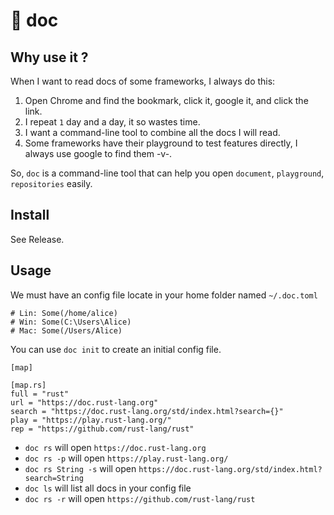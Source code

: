 # 🌈 doc

## Why use it ?

When I want to read docs of some frameworks, I always do this:

1. Open Chrome and find the bookmark, click it, google it, and click the link.
2. I repeat `1` day and a day, it so wastes time.
3. I want a command-line tool to combine all the docs I will read.
4. Some frameworks have their playground to test features directly, I always use google to find them -v-.

So, `doc` is a command-line tool that can help you open `document`, `playground`, `repositories` easily.

## Install

See Release.

## Usage

We must have an config file locate in your home folder named `~/.doc.toml`

```shell
# Lin: Some(/home/alice)
# Win: Some(C:\Users\Alice)
# Mac: Some(/Users/Alice)
```

You can use `doc init` to create an initial config file.

```
[map]

[map.rs]
full = "rust"
url = "https://doc.rust-lang.org"
search = "https://doc.rust-lang.org/std/index.html?search={}"
play = "https://play.rust-lang.org/"
rep = "https://github.com/rust-lang/rust"

```
- `doc rs` will open `https://doc.rust-lang.org`
- `doc rs -p` will open `https://play.rust-lang.org/`
- `doc rs String -s` will open `https://doc.rust-lang.org/std/index.html?search=String`
- `doc ls` will list all docs in your config file
- `doc rs -r` will open `https://github.com/rust-lang/rust`
